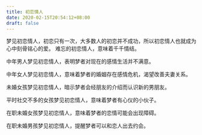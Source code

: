 ```yaml
---
title: 初恋情人
date: 2020-02-15T20:54:12+08:00
draft: false
---
```


梦见初恋情人，初恋只有一次，大多数人的初恋并不成功，所以初恋情人也就成为心中刻骨铭心的爱。
难忘的初恋情人，意味着千千情结。


中年男人梦见初恋情人，表明梦者对现在的感情生活并不满意。


中年女人梦见初恋情人，意味着梦者的婚姻存在感情危机，渴望改善夫妻关系。


未婚女孩梦见初恋情人，暗示梦者会经朋友的介绍而认识新的男朋友。


平时社交不多的女孩梦见初恋情人，意味着梦者有心仪的小伙子。


在职未婚女孩梦见初恋情人，意味着梦者的恋情可能会出现障碍。


在职未婚男孩梦见初恋情人，提醒梦者可以和恋人出去约会。
